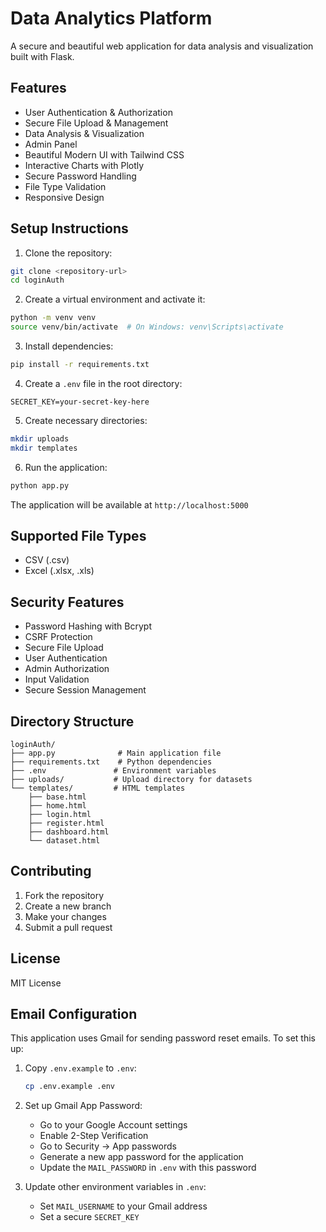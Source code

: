 # Data Analytics Platform

A secure and beautiful web application for data analysis and visualization built with Flask.

## Features

- User Authentication & Authorization
- Secure File Upload & Management
- Data Analysis & Visualization
- Admin Panel
- Beautiful Modern UI with Tailwind CSS
- Interactive Charts with Plotly
- Secure Password Handling
- File Type Validation
- Responsive Design

## Setup Instructions

1. Clone the repository:
```bash
git clone <repository-url>
cd loginAuth
```

2. Create a virtual environment and activate it:
```bash
python -m venv venv
source venv/bin/activate  # On Windows: venv\Scripts\activate
```

3. Install dependencies:
```bash
pip install -r requirements.txt
```

4. Create a `.env` file in the root directory:
```
SECRET_KEY=your-secret-key-here
```

5. Create necessary directories:
```bash
mkdir uploads
mkdir templates
```

6. Run the application:
```bash
python app.py
```

The application will be available at `http://localhost:5000`

## Supported File Types

- CSV (.csv)
- Excel (.xlsx, .xls)

## Security Features

- Password Hashing with Bcrypt
- CSRF Protection
- Secure File Upload
- User Authentication
- Admin Authorization
- Input Validation
- Secure Session Management

## Directory Structure

```
loginAuth/
├── app.py              # Main application file
├── requirements.txt    # Python dependencies
├── .env               # Environment variables
├── uploads/           # Upload directory for datasets
└── templates/         # HTML templates
    ├── base.html
    ├── home.html
    ├── login.html
    ├── register.html
    ├── dashboard.html
    └── dataset.html
```

## Contributing

1. Fork the repository
2. Create a new branch
3. Make your changes
4. Submit a pull request

## License

MIT License

## Email Configuration

This application uses Gmail for sending password reset emails. To set this up:

1. Copy `.env.example` to `.env`:
   ```bash
   cp .env.example .env
   ```

2. Set up Gmail App Password:
   - Go to your Google Account settings
   - Enable 2-Step Verification
   - Go to Security → App passwords
   - Generate a new app password for the application
   - Update the `MAIL_PASSWORD` in `.env` with this password

3. Update other environment variables in `.env`:
   - Set `MAIL_USERNAME` to your Gmail address
   - Set a secure `SECRET_KEY` 
